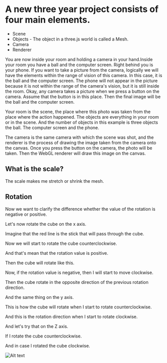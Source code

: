 # A new three year project consists of four main elements.

- Scene
- Objects - The object in a three.js world is called a Mesh.
- Camera
- Renderer

You are now inside your room and holding a camera in your hand.Inside your room you have a ball and the computer screen. Right behind you is your phone. If you want to take a picture from the camera, logically we will have the elements within the range of vision of this camera. In this case, it is the ball and the computer screen. The phone will not appear in the picture because it is not within the range of the camera's vision, but it is still inside the room. Okay, any camera takes a picture when we press a button on the camera. Assume that the button is in this place. Then the final image will be the ball and the computer screen.

Your room is the scene, the place where this photo was taken from the place where the action happened. The objects are everything in your room or in the scene. And the number of objects in this example is three objects the ball. The computer screen and the phone.

The camera is the same camera with which the scene was shot, and the renderer is the process of drawing the image taken from the camera onto the canvas. Once you press the button on the camera, the photo will be taken. Then the WebGL renderer will draw this image on the canvas.

## What is the scale?

The scale makes me stretch or shrink the mesh.

## Rotation

Now we want to clarify the difference whether the value of the rotation is negative or positive.

Let's now rotate the cube on the x axis.

Imagine that the red line is the stick that will pass through the cube.

Now we will start to rotate the cube counterclockwise.

And that's mean that the rotation value is positive.

Then the cube will rotate like this.

Now, if the rotation value is negative, then I will start to move clockwise.

Then the cube rotate in the opposite direction of the previous rotation direction.

And the same thing on the y axis.

This is how the cube will rotate when I start to rotate counterclockwise.

And this is the rotation direction when I start to rotate clockwise.

And let's try that on the Z axis.

If I rotate the cube counterclockwise.

And in case I rotated the cube clockwise.

![Alt text](/01_hello-cube/images/Screenshot%202024-04-30%20at%207.52.36 AM.png "a title")
